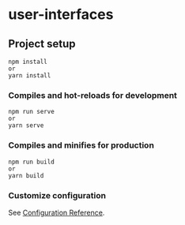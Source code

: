 # user-interfaces

## Project setup

```
npm install
or
yarn install
```

### Compiles and hot-reloads for development

```
npm run serve
or
yarn serve
```

### Compiles and minifies for production

```
npm run build
or
yarn build
```

### Customize configuration

See [Configuration Reference](https://cli.vuejs.org/config/).
